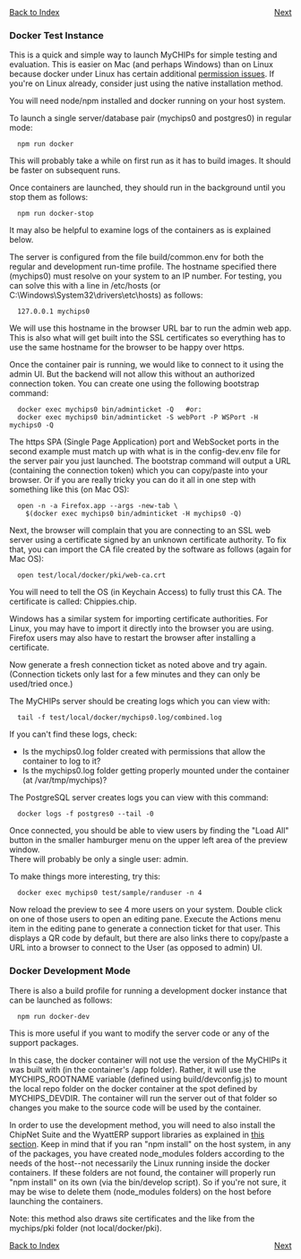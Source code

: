 <div style="display: flex; justify-content: space-between;">
  <a href="README.md#contents">Back to Index</a>
  <a href="use-native.md">Next</a>
</div>

### Docker Test Instance

This is a quick and simple way to launch MyCHIPs for simple testing and evaluation.
This is easier on Mac (and perhaps Windows) than on Linux because docker under Linux 
has certain additional [permission issues](https://docs.docker.com/engine/install/linux-postinstall/).
If you're on Linux already, consider just using the native installation method.

You will need node/npm installed and docker running on your host system.

To launch a single server/database pair (mychips0 and postgres0) in regular mode:
```
  npm run docker
```
This will probably take a while on first run as it has to build images.
It should be faster on subsequent runs.

Once containers are launched, they should run in the background until you stop them as follows:
```
  npm run docker-stop
```
It may also be helpful to examine logs of the containers as is explained below.

The server is configured from the file build/common.env for both the regular and development run-time profile.
The hostname specified there (mychips0) must resolve on your system to an IP number.
For testing, you can solve this with a line in /etc/hosts (or C:\Windows\System32\drivers\etc\hosts) as follows:
```
  127.0.0.1	mychips0
```
We will use this hostname in the browser URL bar to run the admin web app.
This is also what will get built into the SSL certificates so everything has to 
use the same hostname for the browser to be happy over https.

Once the container pair is running, we would like to connect to it using the admin UI.
But the backend will not allow this without an authorized connection token.
You can create one using the following bootstrap command:
```
  docker exec mychips0 bin/adminticket -Q	#or:
  docker exec mychips0 bin/adminticket -S webPort -P WSPort -H mychips0 -Q
```
The https SPA (Single Page Application) port and WebSocket ports in the second example
must match up with what is in the config-dev.env file for the server pair you just launched.
The bootstrap command will output a URL (containing the connection token) which 
you can copy/paste into your browser.  Or if you are really tricky you can do 
it all in one step with something like this (on Mac OS):
```
  open -n -a Firefox.app --args -new-tab \
    $(docker exec mychips0 bin/adminticket -H mychips0 -Q)
```
Next, the browser will complain that you are connecting to an SSL web server 
using a certificate signed by an unknown certificate authority.
To fix that, you can import the CA file created by the software as follows (again for Mac OS):
```
  open test/local/docker/pki/web-ca.crt
```
You will need to tell the OS (in Keychain Access) to fully trust this CA.
The certificate is called: Chippies.chip.

Windows has a similar system for importing certificate authorities.
For Linux, you may have to import it directly into the browser you are using.
Firefox users may also have to restart the browser after installing a certificate.

Now generate a fresh connection ticket as noted above and try again.
(Connection tickets only last for a few minutes and they can only be used/tried once.)

The MyCHIPs server should be creating logs which you can view with:
```
  tail -f test/local/docker/mychips0.log/combined.log
```
If you can't find these logs, check:
- Is the mychips0.log folder created with permissions that allow the container to log to it?
- Is the mychips0.log folder getting properly mounted under the container (at /var/tmp/mychips)?

The PostgreSQL server creates logs you can view with this command:
```
  docker logs -f postgres0 --tail -0
```
Once connected, you should be able to view users by finding the "Load All" button
in the smaller hamburger menu on the upper left area of the preview window.  
There will probably be only a single user: admin.

To make things more interesting, try this:
```
  docker exec mychips0 test/sample/randuser -n 4
```
Now reload the preview to see 4 more users on your system.  Double click on 
one of those users to open an editing pane.  Execute the Actions menu item 
in the editing pane to generate a connection ticket for that user.  This
displays a QR code by default, but there are also links there to copy/paste a 
URL into a browser to connect to the User (as opposed to admin) UI.

### Docker Development Mode
There is also a build profile for running a development docker instance that can be launched as follows:
```
  npm run docker-dev
```
This is more useful if you want to modify the server code or any of the support packages.

In this case, the docker container will not use the version of the MyCHIPs it was built with (in the container's /app folder).
Rather, it will use the MYCHIPS_ROOTNAME variable (defined using build/devconfig.js) to mount the local repo folder on the docker container at the spot defined by MYCHIPS_DEVDIR.
The container will run the server out of that folder so changes you make to the source code will be used by the container.

In order to use the development method, you will need to also install the ChipNet Suite and the WyattERP support libraries as explained in [this section](work-hacking.md).
Keep in mind that if you ran "npm install" on the host system, in any of the packages, you have created node_modules folders according to the needs of the host--not necessarily the Linux running inside the docker containers.
If these folders are not found, the container will properly run "npm install" on its own (via the bin/develop script).
So if you're not sure, it may be wise to delete them (node_modules folders) on the host before launching the containers.

Note: this method also draws site certificates and the like from the mychips/pki folder
(not local/docker/pki).

<div style="display: flex; justify-content: space-between;">
  <a href="README.md#contents">Back to Index</a>
  <a href="use-native.md">Next</a>
</div>
